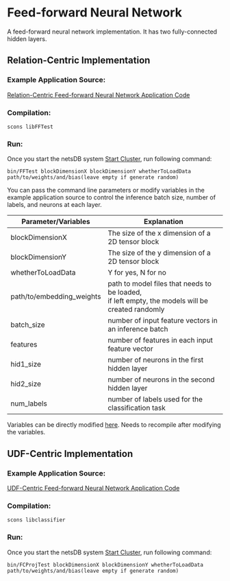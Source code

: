 # Feed-forward Neural Network

A feed-forward neural network implementation. It has two fully-connected hidden layers.


## Relation-Centric Implementation
### Example Application Source:

[Relation-Centric Feed-forward Neural Network Application Code](https://github.com/asu-cactus/netsdb/blob/master/src/tests/source/FFTest.cc)

### Compilation:

```
scons libFFTest
```

### Run:

Once you start the netsDB system [Start Cluster](https://github.com/asu-cactus/netsdb/blob/master/README.md), run following command:

```
bin/FFTest blockDimensionX blockDimensionY whetherToLoadData path/to/weights/and/bias(leave empty if generate random)
```

You can pass the command line parameters or modify variables in the example application source to control the inference batch size, number of labels, and neurons at each layer.

| Parameter/Variables       | Explanation                                               |
| ------------------------- |-----------------------------------------------------------|
| blockDimensionX           | The size of the x dimension of a 2D tensor block          |
| blockDimensionY           | The size of the y dimension of a 2D tensor block          |
| whetherToLoadData         | Y for yes, N for no                                       |
| path/to/embedding\_weights| path to model files that needs to be loaded, <br /> if left empty, the models will be created randomly|
| batch\_size               | number of input feature vectors in an inference batch     |
| features                  | number of features in each input feature vector           |
| hid1\_size                | number of neurons in the first hidden layer               |
| hid2\_size                | number of neurons in the second hidden layer              |
| num\_labels               | number of labels used for the classification task         |

Variables can be directly modified [here](https://github.com/asu-cactus/netsdb/blob/master/src/tests/source/FFTest.cc). Needs to recompile after modifying the variables.


## UDF-Centric Implementation
### Example Application Source:

[UDF-Centric Feed-forward Neural Network Application Code](https://github.com/asu-cactus/netsdb/blob/master/src/tests/source/FCProjTest.cc)

### Compilation:

```
scons libclassifier
```

### Run:

Once you start the netsDB system [Start Cluster](https://github.com/asu-cactus/netsdb/blob/master/README.md), run following command:

```
bin/FCProjTest blockDimensionX blockDimensionY whetherToLoadData path/to/weights/and/bias(leave empty if generate random)
```


